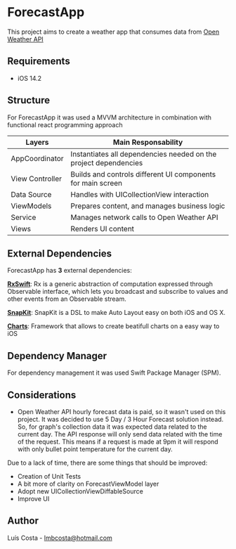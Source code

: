 # ForecastApp
This project aims to create a weather app that consumes data from [Open Weather API](https://openweathermap.org/api)

## Requirements
* iOS 14.2

## Structure
For ForecastApp it was used a MVVM architecture in combination with functional react programming approach

Layers  | Main Responsability
----------- | -------------------
AppCoordinator | Instantiates all dependencies needed on the project dependencies
View Controller | Builds and controls different UI components for main screen
Data Source | Handles with UICollectionView interaction
ViewModels | Prepares content, and manages business logic
Service | Manages network calls to Open Weather API
Views | Renders UI content 

## External Dependencies
ForecastApp has **3** external dependencies:</p>
**[RxSwift](https://github.com/ReactiveX/RxSwift)**: Rx is a generic abstraction of computation expressed through Observable<Element> interface, which lets you broadcast and subscribe to values and other events from an Observable stream.</p>
**[SnapKit](https://github.com/SnapKit/SnapKit)**: SnapKit is a DSL to make Auto Layout easy on both iOS and OS X.</p>
**[Charts](https://github.com/danielgindi/Charts)**: Framework that allows to create beatifull charts on a easy way to iOS</p>

## Dependency Manager
For dependency management it was used Swift Package Manager (SPM).

## Considerations

- Open Weather API hourly forecast data is paid, so it wasn't used on this project. It was decided to use 5 Day / 3 Hour Forecast solution instead. So, for graph's collection data it was expected data related to the current day. The API response will only send data related with the time of the request. This means if a request is made at 9pm it will respond with only bullet point temperature for the current day. </p>

Due to a lack of time, there are some things that should be improved:
- Creation of Unit Tests
- A bit more of clarity on ForecastViewModel layer
- Adopt new UICollectionViewDiffableSource
- Improve UI

## Author
Luís Costa - lmbcosta@hotmail.com

